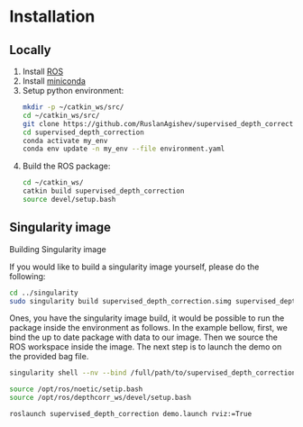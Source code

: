 # Installation

## Locally

1. Install [ROS](http://wiki.ros.org/ROS/Installation)
2. Install [miniconda](https://docs.conda.io/en/latest/miniconda.html)
3. Setup python environment:
   ```bash
   mkdir -p ~/catkin_ws/src/
   cd ~/catkin_ws/src/
   git clone https://github.com/RuslanAgishev/supervised_depth_correction.git
   cd supervised_depth_correction
   conda activate my_env
   conda env update -n my_env --file environment.yaml
   ```
4. Build the ROS package:
   ```bash
   cd ~/catkin_ws/
   catkin build supervised_depth_correction
   source devel/setup.bash
   ```

## Singularity image

Building Singularity image

If you would like to build a singularity image yourself,
please do the following:

```bash
cd ../singularity
sudo singularity build supervised_depth_correction.simg supervised_depth_correction.txt
```

Ones, you have the singularity image build, it would be possible to run the package inside the environment as follows.
In the example bellow, first, we bind the up to date package with data to our image.
Then we source the ROS workspace inside the image.
The next step is to launch the demo on the provided bag file.

```bash
singularity shell --nv --bind /full/path/to/supervised_depth_correction/:/opt/ros/depthcorr_ws/src/supervised_depth_correction/ shell supervised_depth_correction.simg

source /opt/ros/noetic/setip.bash
source /opt/ros/depthcorr_ws/devel/setup.bash

roslaunch supervised_depth_correction demo.launch rviz:=True
```
